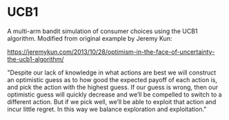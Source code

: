 # UCB1

A multi-arm bandit simulation of consumer choices using the UCB1 algorithm. Modified from original example by Jeremy Kun:

https://jeremykun.com/2013/10/28/optimism-in-the-face-of-uncertainty-the-ucb1-algorithm/

"Despite our lack of knowledge in what actions are best we will construct an optimistic guess as to how good the expected payoff of each action is, and pick the action with the highest guess. If our guess is wrong, then our optimistic guess will quickly decrease and we’ll be compelled to switch to a different action. But if we pick well, we’ll be able to exploit that action and incur little regret. In this way we balance exploration and exploitation."

